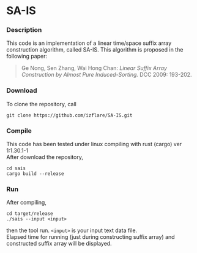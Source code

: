 # SA-IS

### Description

This code is an implementation of a linear time/space suffix array construction algorithm, called SA-IS.
This algorithm is proposed in the following paper:

> Ge Nong, Sen Zhang, Wai Hong Chan: _Linear Suffix Array Construction by Almost Pure Induced-Sorting._ DCC 2009: 193-202.

### Download

To clone the repository, call

```
git clone https://github.com/izflare/SA-IS.git
```

### Compile

This code has been tested under linux compiling with rust (cargo) ver 1:1.30.1-1  
After download the repository, 

```
cd sais
cargo build --release
```

### Run

After compiling,

```
cd target/release
./sais --input <input>
```

then the tool run. `<input>` is your input text data file.  
Elapsed time for running (just during constructing suffix array) and constructed suffix array will be displayed.

